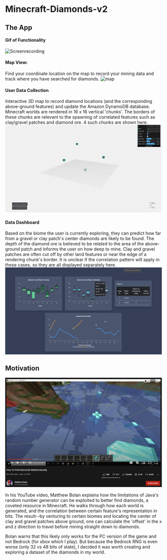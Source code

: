 # Minecraft-Diamonds-v2

## The App
#### Gif of Functionality
![Screenrecording](https://github.com/JordanPCF/Minecraft-Diamonds-v2/blob/main/assets/site_screencap.gif "App Functionality")

#### Map View: 

Find your coordinate location on the map to record your mining data and track where you have searched for diamonds.
![map](https://github.com/JordanPCF/Minecraft-Diamonds-v2/blob/main/assets/map_screenshot.png)

#### User Data Collection

Interactive 3D map to record diamond locations (and the corresponding above-ground features) and update the Amazon DynamoDB database. Minecraft worlds are rendered in 16 x 16 vertical 'chunks'. The borders of these chunks are relevant to the spawning of correlated features such as clay/gravel patches and diamond ore. 4 such chunks are shown here.
![world](https://github.com/JordanPCF/Minecraft-Diamonds-v2/blob/main/assets/3d_user_data_entry_screenshot.png)

#### Data Dashboard
Based on the biome the user is currently exploring, they can predict how far from a gravel or clay patch's center diamonds are likely to be found. The depth of the diamond ore is believed to be related to the area of the above-ground patch and informs the user on how deep to mine. Clay and gravel patches are often cut off by other land features or near the edge of a rendering chunk's border. It is unclear if the correlation pattern will apply in these cases, so they are all displayed separately here. 
![dashboard](https://github.com/JordanPCF/Minecraft-Diamonds-v2/blob/main/assets/data_dashboard_screenshot.png)

## Motivation

[![og](https://github.com/JordanPCF/Minecraft-Diamonds-v2/blob/main/assets/og_video_screenshot.png)](https://www.youtube.com/watch?v=5Icj5TNmBUI&t=160s&ab_channel=MatthewBolan)

In his YouTube video, Matthew Bolan explains how the limitations of Java's random number generator can be exploited to better find diamonds, a coveted resource in Minecraft. He walks through how each world is generated, and the correlation between certain feature's representation in bits. The result--by venturing to certain biomes and locating the center of clay and gravel patches above ground, one can calculate the 'offset' in the x and z direction to travel before mining straight down to diamonds. 

Bolan warns that this likely only works for the PC version of the game and not Bedrock (for xbox which I play). But because the Bedrock RNG is even worse (only 32 vs 48 bits of state), I decided it was worth creating and exploring a dataset of the diamonds in my world. 
